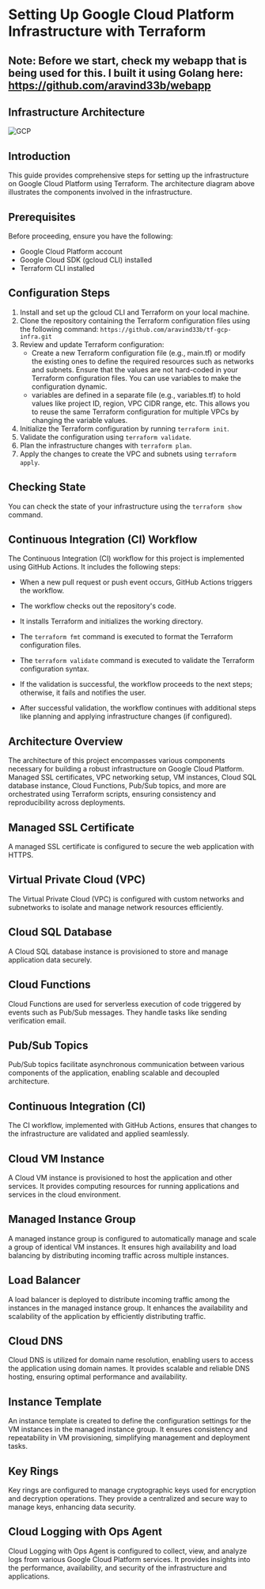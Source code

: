# Setting Up Google Cloud Platform Infrastructure with Terraform

## Note: Before we start, check my webapp that is being used for this. I built it using Golang here: https://github.com/aravind33b/webapp

## Infrastructure Architecture

![GCP](https://github.com/user-attachments/assets/2e5aa3c6-aecd-4f79-ab3e-3fdc75e5de92)

## Introduction

This guide provides comprehensive steps for setting up the infrastructure on Google Cloud Platform using Terraform. The architecture diagram above illustrates the components involved in the infrastructure.

## Prerequisites

Before proceeding, ensure you have the following:
   * Google Cloud Platform account
   * Google Cloud SDK (gcloud CLI) installed
   * Terraform CLI installed

## Configuration Steps

1. Install and set up the gcloud CLI and Terraform on your local machine.
2. Clone the repository containing the Terraform configuration files using the following command: ```https://github.com/aravind33b/tf-gcp-infra.git```
3. Review and update Terraform configuration:
   * Create a new Terraform configuration file (e.g., main.tf) or modify the existing ones to define the required resources such as networks and subnets. Ensure that the values are not hard-coded in your Terraform configuration files. You can use     variables to make the configuration dynamic.
   * variables are defined in a separate file (e.g., variables.tf) to hold values like project ID, region, VPC CIDR range, etc. This allows you to reuse the same Terraform configuration for multiple VPCs by changing the variable values.
4. Initialize the Terraform configuration by running ```terraform init```.
5. Validate the configuration using ```terraform validate```.
6. Plan the infrastructure changes with ```terraform plan```.
7. Apply the changes to create the VPC and subnets using ```terraform apply```.

## Checking State

You can check the state of your infrastructure using the ```terraform show``` command.

## Continuous Integration (CI) Workflow

The Continuous Integration (CI) workflow for this project is implemented using GitHub Actions. It includes the following steps:

  * When a new pull request or push event occurs, GitHub Actions triggers the workflow.

  * The workflow checks out the repository's code.

  * It installs Terraform and initializes the working directory.

  * The ```terraform fmt``` command is executed to format the Terraform configuration files.

  * The ```terraform validate``` command is executed to validate the Terraform configuration syntax.

  * If the validation is successful, the workflow proceeds to the next steps; otherwise, it fails and notifies the user.

  * After successful validation, the workflow continues with additional steps like planning and applying infrastructure changes (if configured).

## Architecture Overview

The architecture of this project encompasses various components necessary for building a robust infrastructure on Google Cloud Platform. Managed SSL certificates, VPC networking setup, VM instances, Cloud SQL database instance, Cloud Functions, Pub/Sub topics, and more are orchestrated using Terraform scripts, ensuring consistency and reproducibility across deployments.

## Managed SSL Certificate

A managed SSL certificate is configured to secure the web application with HTTPS.

## Virtual Private Cloud (VPC)

The Virtual Private Cloud (VPC) is configured with custom networks and subnetworks to isolate and manage network resources efficiently.

## Cloud SQL Database

A Cloud SQL database instance is provisioned to store and manage application data securely.

## Cloud Functions

Cloud Functions are used for serverless execution of code triggered by events such as Pub/Sub messages. They handle tasks like sending verification email.

## Pub/Sub Topics

Pub/Sub topics facilitate asynchronous communication between various components of the application, enabling scalable and decoupled architecture.

## Continuous Integration (CI)

The CI workflow, implemented with GitHub Actions, ensures that changes to the infrastructure are validated and applied seamlessly.

## Cloud VM Instance

A Cloud VM instance is provisioned to host the application and other services. It provides computing resources for running applications and services in the cloud environment.

## Managed Instance Group

A managed instance group is configured to automatically manage and scale a group of identical VM instances. It ensures high availability and load balancing by distributing incoming traffic across multiple instances.

## Load Balancer

A load balancer is deployed to distribute incoming traffic among the instances in the managed instance group. It enhances the availability and scalability of the application by efficiently distributing traffic.

## Cloud DNS

Cloud DNS is utilized for domain name resolution, enabling users to access the application using domain names. It provides scalable and reliable DNS hosting, ensuring optimal performance and availability.

## Instance Template

An instance template is created to define the configuration settings for the VM instances in the managed instance group. It ensures consistency and repeatability in VM provisioning, simplifying management and deployment tasks.

## Key Rings

Key rings are configured to manage cryptographic keys used for encryption and decryption operations. They provide a centralized and secure way to manage keys, enhancing data security.

## Cloud Logging with Ops Agent

Cloud Logging with Ops Agent is configured to collect, view, and analyze logs from various Google Cloud Platform services. It provides insights into the performance, availability, and security of the infrastructure and applications.
